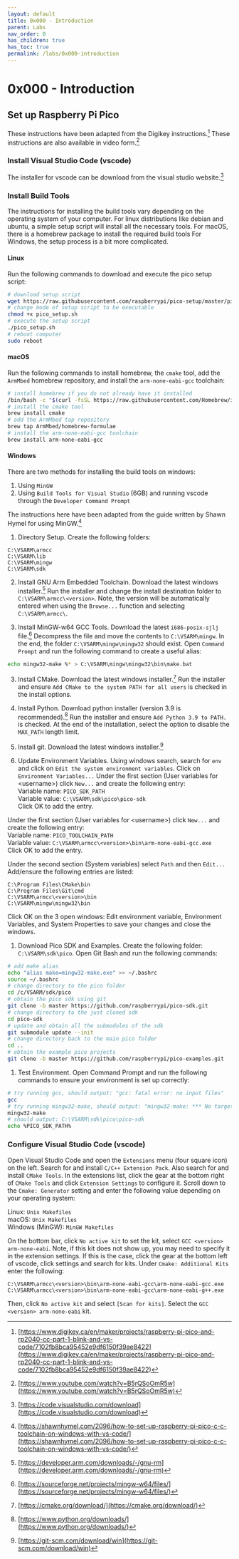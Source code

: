 ```yaml
---
layout: default
title: 0x000 - Introduction
parent: Labs
nav_order: 0
has_children: true
has_toc: true
permalink: /labs/0x000-introduction
---
```

# 0x000 - Introduction

## Set up Raspberry Pi Pico
These instructions have been adapted from the Digikey instructions.[^1]
These instructions are also available in video form.[^2]

### Install Visual Studio Code (vscode)
The installer for vscode can be download from the visual studio website.[^3]

### Install Build Tools
The instructions for installing the build tools vary depending on the operating system of your computer. 
For linux distributions like debian and ubuntu, a simple setup script will install all the necessary tools. 
For macOS, there is a homebrew package to install the required build tools
For Windows, the setup process is a bit more complicated.

#### Linux
Run the following commands to download and execute the pico setup script:

```bash
# download setup script
wget https://raw.githubusercontent.com/raspberrypi/pico-setup/master/pico_setup.sh
# change mode of setup script to be executable
chmod +x pico_setup.sh
# execute the setup script
./pico_setup.sh
# reboot computer
sudo reboot
```

#### macOS
Run the following commands to install homebrew, the `cmake` tool, add the `ArmMbed` homebrew repository, and install the `arm-none-eabi-gcc` toolchain:
```bash
# install homebrew if you do not already have it installed
/bin/bash -c "$(curl -fsSL https://raw.githubusercontent.com/Homebrew/install/HEAD/install.sh)"
# install the cmake tool
brew install cmake
# add the ArmMbed tap repository
brew tap ArmMbed/homebrew-formulae
# install the arm-none-eabi-gcc toolchain
brew install arm-none-eabi-gcc 
```

#### Windows
There are two methods for installing the build tools on windows:
1. Using `MinGW`
2. Using `Build Tools for Visual Studio` (6GB) and running vscode through the `Developer Command Prompt`

The instructions here have been adapted from the guide written by Shawn Hymel for using MinGW.[^4]

1. Directory Setup.
Create the following folders:
```
C:\VSARM\armcc
C:\VSARM\lib
C:\VSARM\mingw
C:\VSARM\sdk
```
2. Install GNU Arm Embedded Toolchain. 
Download the latest windows installer.[^5]
Run the installer and change the install destination folder to `C:\VSARM\armcc\<version>`. 
Note, the version will be automatically entered when using the `Browse...` function and selecting `C:\VSARM\armcc\`.

3. Install MinGW-w64 GCC Tools.
Download the latest `i686-posix-sjlj` file.[^6]
Decompress the file and move the contents to `C:\VSARM\mingw`.
In the end, the folder `C:\VSARM\mingw\mingw32` should exist.
Open `Command Prompt` and run the following command to create a useful alias:
```bash
echo mingw32-make %* > C:\VSARM\mingw\mingw32\bin\make.bat
```

3. Install CMake.
Download the latest windows installer.[^7]
Run the installer and ensure `Add CMake to the system PATH for all users` is checked in the install options.

4. Install Python.
Download python installer (version 3.9 is recommended).[^8]
Run the installer and ensure `Add Python 3.9 to PATH.` is checked.
At the end of the installation, select the option to disable the `MAX_PATH` length limit.

5. Install git.
Download the latest windows installer.[^9]

6. Update Environment Variables.
Using windows search, search for `env` and click on `Edit the system environment variables`.
Click on `Environment Variables...`
Under the first section (User variables for \<username\>) click `New...` and create the following entry:  
Variable name: `PICO_SDK_PATH`  
Variable value: `C:\VSARM\sdk\pico\pico-sdk`  
Click OK to add the entry.

Under the first section (User variables for \<username\>) click `New...` and create the following entry:  
Variable name: `PICO_TOOLCHAIN_PATH`  
Variable value: `C:\VSARM\armcc\<version>\bin\arm-none-eabi-gcc.exe`  
Click OK to add the entry.


Under the second section (System variables) select `Path` and then `Edit...`
Add/ensure the following entries are listed:
```
C:\Program Files\CMake\bin
C:\Program Files\Git\cmd
C:\VSARM\armcc\<version>\bin
C:\VSARM\mingw\mingw32\bin
```
Click OK on the 3 open windows: Edit environment variable, Environment Variables, and System Properties to save your changes and close the windows.

1. Download Pico SDK and Examples.
Create the following folder: `C:\VSARM\sdk\pico`.
Open Git Bash and run the following commands:
```bash
# add make alias
echo "alias make=mingw32-make.exe" >> ~/.bashrc
source ~/.bashrc
# change directory to the pico folder
cd /c/VSARM/sdk/pico 
# obtain the pico sdk using git
git clone -b master https://github.com/raspberrypi/pico-sdk.git 
# change directory to the just cloned sdk
cd pico-sdk
# update and obtain all the submodules of the sdk 
git submodule update --init 
# change directory back to the main pico folder
cd .. 
# obtain the example pico projects 
git clone -b master https://github.com/raspberrypi/pico-examples.git
```

1. Test Environment.
Open Command Prompt and run the following commands to ensure your environment is set up correctly:
```bash
# try running gcc, should output: "gcc: fatal error: no input files"
gcc
# try running mingw32-make, should output: "mingw32-make: *** No targets specified and no makefile found.  Stop."
mingw32-make
# should output: C:\VSARM\sdk\pico\pico-sdk
echo %PICO_SDK_PATH%
```

### Configure Visual Studio Code (vscode)
Open Visual Studio Code and open the `Extensions` menu (four square icon) on the left. Search for and install `C/C++ Extension Pack`. Also search for and install `CMake Tools`. In the extensions list, click the gear at the bottom right of `CMake Tools` and click `Extension Settings` to configure it. Scroll down to the `Cmake: Generator` setting and enter the following value depending on your operating system:

Linux: `Unix Makefiles`  
macOS: `Unix Makefiles`  
Windows (MinGW): `MinGW Makefiles`

On the bottom bar, click `No active kit` to set the kit, select `GCC <version> arm-none-eabi`. Note, if this kit does not show up, you may need to specify it in the extension settings. If this is the case, click the gear at the bottom left of vscode, click settings and search for kits. Under `Cmake: Additional Kits` enter the following:

```
C:\VSARM\armcc\<version>\bin\arm-none-eabi-gcc\arm-none-eabi-gcc.exe
C:\VSARM\armcc\<version>\bin\arm-none-eabi-gcc\arm-none-eabi-g++.exe
```

Then, click `No active kit` and select `[Scan for kits]`. Select the `GCC <version> arm-none-eabi` kit.


[^1]: [https://www.digikey.ca/en/maker/projects/raspberry-pi-pico-and-rp2040-cc-part-1-blink-and-vs-code/7102fb8bca95452e9df6150f39ae8422](https://www.digikey.ca/en/maker/projects/raspberry-pi-pico-and-rp2040-cc-part-1-blink-and-vs-code/7102fb8bca95452e9df6150f39ae8422)
[^2]: [https://www.youtube.com/watch?v=B5rQSoOmR5w](https://www.youtube.com/watch?v=B5rQSoOmR5w)
[^3]: [https://code.visualstudio.com/download](https://code.visualstudio.com/download)
[^4]: [https://shawnhymel.com/2096/how-to-set-up-raspberry-pi-pico-c-c-toolchain-on-windows-with-vs-code/](https://shawnhymel.com/2096/how-to-set-up-raspberry-pi-pico-c-c-toolchain-on-windows-with-vs-code/)
[^5]: [https://developer.arm.com/downloads/-/gnu-rm](https://developer.arm.com/downloads/-/gnu-rm)
[^6]: [https://sourceforge.net/projects/mingw-w64/files/](https://sourceforge.net/projects/mingw-w64/files/)
[^7]: [https://cmake.org/download/](https://cmake.org/download/)
[^8]: [https://www.python.org/downloads/](https://www.python.org/downloads/)
[^9]: [https://git-scm.com/download/win](https://git-scm.com/download/win)
